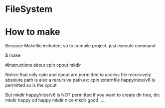FileSystem
==========

How to make
===========

Because Makefile included, so to compile project, just execute command

$ make

#Instructions about cpin cpout mkdir

Notice that only cpin and cpout are permitted to access file recursively
absolute path is also a recursive path
ex: cpin externfile happy/nice/v6       is permitted
so is the cpout

But mkdir happy/nice/v6 is NOT permitted
if you want to create dir tree, do:
mkdir happy
cd happy
mkdir nice
mkdir good
..... 
